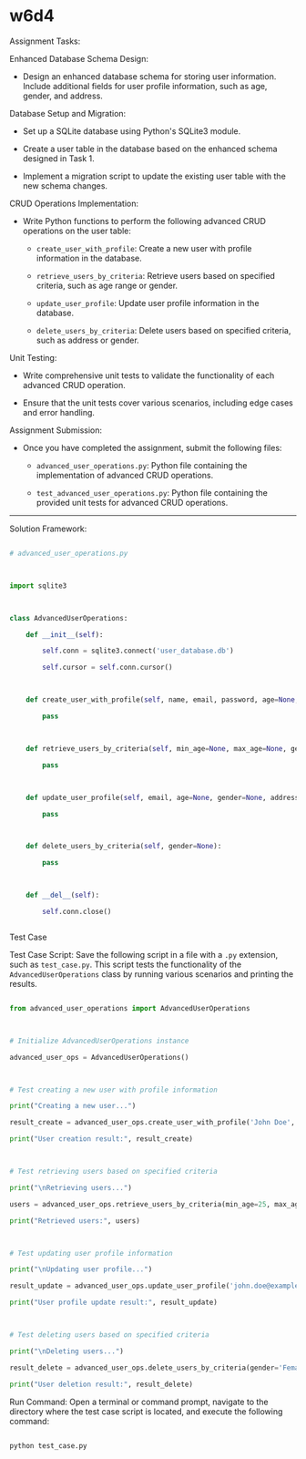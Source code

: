 # w6d4

Assignment Tasks:

Enhanced Database Schema Design:

- Design an enhanced database schema for storing user information. Include additional fields for user profile information, such as age, gender, and address.

Database Setup and Migration:

- Set up a SQLite database using Python's SQLite3 module.

- Create a user table in the database based on the enhanced schema designed in Task 1.

- Implement a migration script to update the existing user table with the new schema changes.

CRUD Operations Implementation:

- Write Python functions to perform the following advanced CRUD operations on the user table:

  - `create_user_with_profile`: Create a new user with profile information in the database.

  - `retrieve_users_by_criteria`: Retrieve users based on specified criteria, such as age range or gender.

  - `update_user_profile`: Update user profile information in the database.

  - `delete_users_by_criteria`: Delete users based on specified criteria, such as address or gender.

Unit Testing:

- Write comprehensive unit tests to validate the functionality of each advanced CRUD operation.

- Ensure that the unit tests cover various scenarios, including edge cases and error handling.

Assignment Submission:

- Once you have completed the assignment, submit the following files:

  - `advanced_user_operations.py`: Python file containing the implementation of advanced CRUD operations.

  - `test_advanced_user_operations.py`: Python file containing the provided unit tests for advanced CRUD operations.

---

Solution Framework:

```python

# advanced_user_operations.py



import sqlite3



class AdvancedUserOperations:

    def __init__(self):

        self.conn = sqlite3.connect('user_database.db')

        self.cursor = self.conn.cursor()



    def create_user_with_profile(self, name, email, password, age=None, gender=None, address=None):

        pass



    def retrieve_users_by_criteria(self, min_age=None, max_age=None, gender=None):

        pass



    def update_user_profile(self, email, age=None, gender=None, address=None):

        pass



    def delete_users_by_criteria(self, gender=None):

        pass



    def __del__(self):

        self.conn.close()



```

Test Case

Test Case Script: Save the following script in a file with a `.py` extension, such as `test_case.py`. This script tests the functionality of the `AdvancedUserOperations` class by running various scenarios and printing the results.

```python

from advanced_user_operations import AdvancedUserOperations



# Initialize AdvancedUserOperations instance

advanced_user_ops = AdvancedUserOperations()



# Test creating a new user with profile information

print("Creating a new user...")

result_create = advanced_user_ops.create_user_with_profile('John Doe', 'john.doe@example.com', 'test123', age=30, gender='Male', address='123 Main St')

print("User creation result:", result_create)



# Test retrieving users based on specified criteria

print("\nRetrieving users...")

users = advanced_user_ops.retrieve_users_by_criteria(min_age=25, max_age=40, gender='Male')

print("Retrieved users:", users)



# Test updating user profile information

print("\nUpdating user profile...")

result_update = advanced_user_ops.update_user_profile('john.doe@example.com', age=35, address='456 Oak St')

print("User profile update result:", result_update)



# Test deleting users based on specified criteria

print("\nDeleting users...")

result_delete = advanced_user_ops.delete_users_by_criteria(gender='Female')

print("User deletion result:", result_delete)

```

Run Command: Open a terminal or command prompt, navigate to the directory where the test case script is located, and execute the following command:

```

python test_case.py
```
